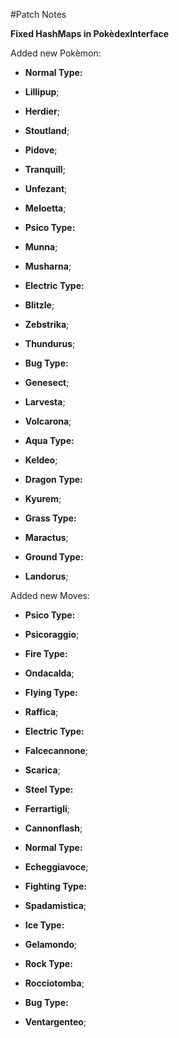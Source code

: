 #Patch Notes

**Fixed HashMaps in PokèdexInterface**

Added new Pokèmon:
 - **Normal Type:**
  - **Lillipup**;
  - **Herdier**;
  - **Stoutland**;
  - **Pidove**;
  - **Tranquill**;
  - **Unfezant**;
  - **Meloetta**;
  
 - **Psico Type:**
  - **Munna**;
  - **Musharna**;
  
 - **Electric Type:**
  - **Blitzle**;
  - **Zebstrika**;
  - **Thundurus**;
  
 - **Bug Type:**
  - **Genesect**;
  - **Larvesta**;
  - **Volcarona**;
  
 - **Aqua Type:**
  - **Keldeo**;
  
 - **Dragon Type:**
  - **Kyurem**;
  
 - **Grass Type:**
  - **Maractus**;
  
 - **Ground Type:**
  - **Landorus**;
  
Added new Moves:
 - **Psico Type:**
  - **Psicoraggio**;
  
 - **Fire Type:**
  - **Ondacalda**;
 
 - **Flying Type:**
  - **Raffica**;
  
 - **Electric Type:**
  - **Falcecannone**;
  - **Scarica**;
  
 - **Steel Type:**
  - **Ferrartigli**;
  - **Cannonflash**;
  
 - **Normal Type:**
  - **Echeggiavoce**;
  
 - **Fighting Type:**
  - **Spadamistica**;
  
 - **Ice Type:**
  - **Gelamondo**;
  
 - **Rock Type:**
  - **Rocciotomba**;
  
 - **Bug Type:**
  - **Ventargenteo**;